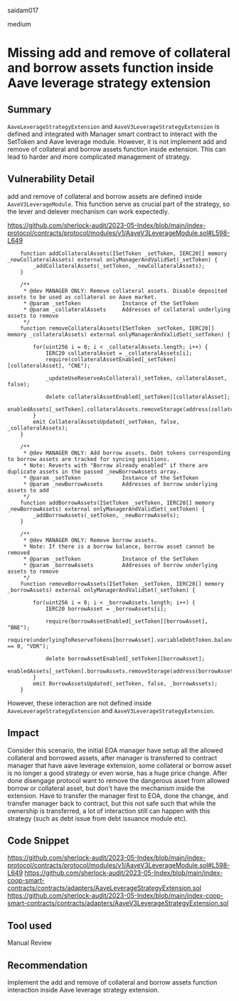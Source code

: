 saidam017

medium

# Missing add and remove of collateral and borrow assets function inside Aave leverage strategy extension

## Summary

`AaveLeverageStrategyExtension` and `AaveV3LeverageStrategyExtension` is defined and integrated with Manager smart contract to interact with the SetToken and Aave leverage module. However, it is not implement add and remove of collateral and borrow assets function inside extension. This can lead to harder and more complicated management of strategy.

## Vulnerability Detail

add and remove of collateral and borrow assets are defined inside `AaveV3LeverageModule`. This function serve as crucial part of the strategy, so the lever and delever mechanism can work expectedly.

https://github.com/sherlock-audit/2023-05-Index/blob/main/index-protocol/contracts/protocol/modules/v1/AaveV3LeverageModule.sol#L598-L649

```solidity
    function addCollateralAssets(ISetToken _setToken, IERC20[] memory _newCollateralAssets) external onlyManagerAndValidSet(_setToken) {
        _addCollateralAssets(_setToken, _newCollateralAssets);
    }

    /**
     * @dev MANAGER ONLY: Remove collateral assets. Disable deposited assets to be used as collateral on Aave market.
     * @param _setToken             Instance of the SetToken
     * @param _collateralAssets     Addresses of collateral underlying assets to remove
     */
    function removeCollateralAssets(ISetToken _setToken, IERC20[] memory _collateralAssets) external onlyManagerAndValidSet(_setToken) {

        for(uint256 i = 0; i < _collateralAssets.length; i++) {
            IERC20 collateralAsset = _collateralAssets[i];
            require(collateralAssetEnabled[_setToken][collateralAsset], "CNE");

            _updateUseReserveAsCollateral(_setToken, collateralAsset, false);

            delete collateralAssetEnabled[_setToken][collateralAsset];
            enabledAssets[_setToken].collateralAssets.removeStorage(address(collateralAsset));
        }
        emit CollateralAssetsUpdated(_setToken, false, _collateralAssets);
    }

    /**
     * @dev MANAGER ONLY: Add borrow assets. Debt tokens corresponding to borrow assets are tracked for syncing positions.
     * Note: Reverts with "Borrow already enabled" if there are duplicate assets in the passed _newBorrowAssets array.
     * @param _setToken             Instance of the SetToken
     * @param _newBorrowAssets      Addresses of borrow underlying assets to add
     */
    function addBorrowAssets(ISetToken _setToken, IERC20[] memory _newBorrowAssets) external onlyManagerAndValidSet(_setToken) {
        _addBorrowAssets(_setToken, _newBorrowAssets);
    }

    /**
     * @dev MANAGER ONLY: Remove borrow assets.
     * Note: If there is a borrow balance, borrow asset cannot be removed
     * @param _setToken             Instance of the SetToken
     * @param _borrowAssets         Addresses of borrow underlying assets to remove
     */
    function removeBorrowAssets(ISetToken _setToken, IERC20[] memory _borrowAssets) external onlyManagerAndValidSet(_setToken) {

        for(uint256 i = 0; i < _borrowAssets.length; i++) {
            IERC20 borrowAsset = _borrowAssets[i];

            require(borrowAssetEnabled[_setToken][borrowAsset], "BNE");
            require(underlyingToReserveTokens[borrowAsset].variableDebtToken.balanceOf(address(_setToken)) == 0, "VDR");

            delete borrowAssetEnabled[_setToken][borrowAsset];
            enabledAssets[_setToken].borrowAssets.removeStorage(address(borrowAsset));
        }
        emit BorrowAssetsUpdated(_setToken, false, _borrowAssets);
    }
```

However, these interaction are not defined inside `AaveLeverageStrategyExtension` and `AaveV3LeverageStrategyExtension`.

## Impact

Consider this scenario, the initial EOA manager have setup all the allowed collateral and borrowed assets, after manager is transferred to contract manager that have aave leverage extension, some collateral or borrow asset is no longer a good strategy or even worse, has a huge price change. After done disengage protocol want to remove the dangerous asset from allowed borrow or collateral asset, but don't have the mechanism inside the extension. Have to transfer the manager first to EOA, done the change, and transfer manager back to contract, but this not safe such that while the ownership is transferred, a lot of interaction still can happen with this strategy (such as debt issue from debt issuance module etc).

## Code Snippet

https://github.com/sherlock-audit/2023-05-Index/blob/main/index-protocol/contracts/protocol/modules/v1/AaveV3LeverageModule.sol#L598-L649
https://github.com/sherlock-audit/2023-05-Index/blob/main/index-coop-smart-contracts/contracts/adapters/AaveLeverageStrategyExtension.sol
https://github.com/sherlock-audit/2023-05-Index/blob/main/index-coop-smart-contracts/contracts/adapters/AaveV3LeverageStrategyExtension.sol


## Tool used

Manual Review

## Recommendation

Implement the add and remove of collateral and borrow assets function interaction inside  Aave leverage strategy extension.
